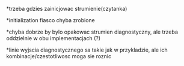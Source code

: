 *trzeba gdzies zainicjowac strumienie(czytanka)

*initialization fiasco chyba zrobione

*chyba dobrze by bylo opakowac strumien diagnostyczny, ale trzeba oddzielnie w obu implementacjach (?)

*linie wyjscia diagnostycznego sa takie jak w przykladzie, ale ich kombinacje/czestotliwosc moga sie roznic